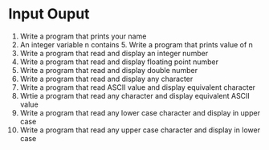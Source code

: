 # Input Ouput

1. Write a program that prints your name
2. An integer variable n contains 5. Write a program that prints value of n
3. Write a program that read and display an integer number
4. Write a program that read and display floating point number
5. Write a program that read and display double number
6. Write a program that read and display any character
7. Write a program that read ASCII value and display equivalent character
8. Wrtie a program that read any character and display equivalent ASCII value
9. Write a program that read any lower case character and display in upper case
10. Write a program that read any upper case character and display in lower case